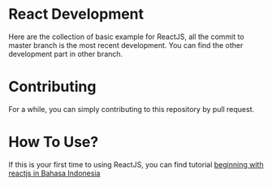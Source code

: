 # React Development  
Here are the collection of basic example for ReactJS, all the commit to master branch
is the most recent development. You can find the other development part in other branch.
  
# Contributing  
For a while, you can simply contributing to this repository by pull request.  

# How To Use?  
If this is your first time to using ReactJS, you can find tutorial 
[beginning with reactjs in Bahasa Indonesia](http://www.penku.net/2017/06/membuat-program-sederhana-dengan-reactjs.html)
